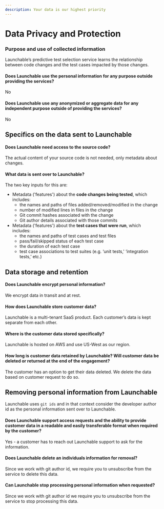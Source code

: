 ```yaml
---
description: Your data is our highest priority
---
```


# Data Privacy and Protection

### Purpose and use of collected information

Launchable’s predictive test selection service learns the relationship between code changes and the test cases impacted by those changes.

#### Does Launchable use the personal information for any purpose outside providing the services?

No

#### Does Launchable use any anonymized or aggregate data for any independent purpose outside of providing the services?

No

## Specifics on the data sent to Launchable

#### Does Launchable need access to the source code?

The actual content of your source code is not needed, only metadata about changes.

#### What data is sent over to Launchable?

The two key inputs for this are:

* Metadata \('features'\) about the **code changes being tested**, which includes:
  * the names and paths of files added/removed/modified in the change
  * number of modified lines in files in the change
  * Git commit hashes associated with the change
  * Git author details associated with those commits
* Metadata \('features'\) about the **test cases that were run**, which includes:
  * the names and paths of test cases and test files
  * pass/fail/skipped status of each test case
  * the duration of each test case
  * test case associations to test suites \(e.g. ‘unit tests,' ‘integration tests,’ etc.\)

## Data storage and retention

#### Does Launchable encrypt personal information?

We encrypt data in transit and at rest.

#### How does Launchable store customer data?

Launchable is a multi-tenant SaaS product. Each customer’s data is kept separate from each other.

#### Where is the customer data stored specifically?

Launchable is hosted on AWS and use US-West as our region.

#### How long is customer data retained by Launchable? Will customer data be deleted or returned at the end of the engagement?

The customer has an option to get their data deleted. We delete the data based on customer request to do so.

## Removing personal information from Launchable

Launchable uses `git ids` and in that context consider the developer author id as the personal information sent over to Launchable.

#### Does Launchable support access requests and the ability to provide customer data in a readable and easily transferable format when required by the customer?

Yes - a customer has to reach out Launchable support to ask for the information.

#### Does Launchable delete an individuals information for removal?

Since we work with git author id, we require you to unsubscribe from the service to delete this data.

#### Can Launchable stop processing personal information when requested?

Since we work with git author id we require you to unsubscribe from the service to stop processing this data.

